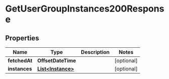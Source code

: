 

# GetUserGroupInstances200Response


## Properties

| Name | Type | Description | Notes |
|------------ | ------------- | ------------- | -------------|
|**fetchedAt** | **OffsetDateTime** |  |  [optional] |
|**instances** | [**List&lt;Instance&gt;**](Instance.md) |  |  [optional] |



